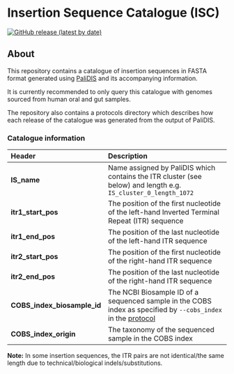 # Insertion Sequence Catalogue (ISC)


[![GitHub release (latest by date)](https://img.shields.io/github/v/release/blue-moon22/ISC)](https://github.com/blue-moon22/ISC/releases)

## About
This repository contains a catalogue of insertion sequences in FASTA format generated using [PaliDIS](https://github.com/blue-moon22/palidis) and its accompanying information.

It is currently recommended to only query this catalogue with genomes sourced from human oral and gut samples.

The repository also contains a protocols directory which describes how each release of the catalogue was generated from the output of PaliDIS.

### Catalogue information

Header | Description
:--- | :---
**IS_name** | Name assigned by PaliDIS which contains the ITR cluster (see below) and length e.g. `IS_cluster_0_length_1072`
**itr1_start_pos** | The position of the first nucleotide of the left-hand Inverted Terminal Repeat (ITR) sequence
**itr1_end_pos** | The position of the last nucleotide of the left-hand ITR sequence
**itr2_start_pos** | The position of the first nucleotide of the right-hand ITR sequence
**itr2_end_pos** | The position of the last nucleotide of the right-hand ITR sequence
**COBS_index_biosample_id** | The NCBI Biosample ID of a sequenced sample in the COBS index as specified by `--cobs_index` in the [protocol](protocols/protocol.md)
**COBS_index_origin** | The taxonomy of the sequenced sample in the COBS index

**Note:** In some insertion sequences, the ITR pairs are not identical/the same length due to technical/biological indels/substitutions.
